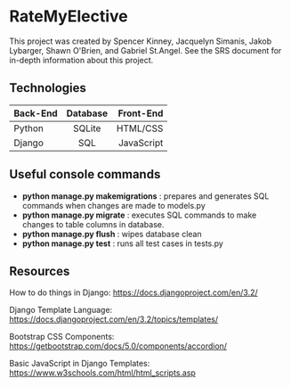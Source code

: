 # RateMyElective
This project was created by Spencer Kinney, Jacquelyn Simanis, Jakob Lybarger, Shawn O'Brien, and Gabriel St.Angel.
See the SRS document for in-depth information about this project.

## Technologies
| Back-End       | Database    | Front-End     |
| :---           |    :----:   |          ---: |
| Python         | SQLite      | HTML/CSS      |
| Django         | SQL         | JavaScript    |

## Useful console commands
- **python manage.py makemigrations** : prepares and generates SQL commands when changes are made to models.py
- **python manage.py migrate** : executes SQL commands to make changes to table columns in database.
- **python manage.py flush** : wipes database clean
- **python manage.py test** : runs all test cases in tests.py

## Resources
How to do things in Django:
https://docs.djangoproject.com/en/3.2/

Django Template Language: https://docs.djangoproject.com/en/3.2/topics/templates/

Bootstrap CSS Components:
https://getbootstrap.com/docs/5.0/components/accordion/

Basic JavaScript in Django Templates:
https://www.w3schools.com/html/html_scripts.asp
